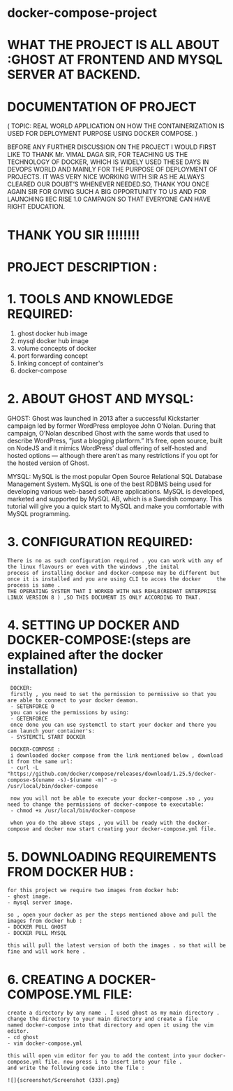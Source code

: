 # docker-compose-project
# WHAT THE PROJECT IS ALL ABOUT :GHOST AT FRONTEND AND MYSQL SERVER AT BACKEND. 

# DOCUMENTATION OF PROJECT 
( TOPIC: REAL WORLD APPLICATION ON HOW THE CONTAINERIZATION IS USED FOR DEPLOYMENT PURPOSE USING DOCKER COMPOSE. )


BEFORE ANY FURTHER DISCUSSION ON THE PROJECT I WOULD FIRST LIKE TO THANK Mr. VIMAL DAGA SIR, FOR TEACHING US THE TECHNOLOGY OF DOCKER, WHICH IS WIDELY USED THESE DAYS IN DEVOPS WORLD AND MAINLY FOR THE PURPOSE OF DEPLOYMENT OF PROJECTS.
IT WAS VERY NICE WORKING WITH SIR AS HE ALWAYS CLEARED OUR DOUBT’S WHENEVER NEEDED.SO, THANK YOU ONCE AGAIN SIR FOR GIVING SUCH A BIG OPPORTUNITY TO US AND FOR LAUNCHING IIEC RISE 1.0 CAMPAIGN SO THAT EVERYONE CAN HAVE RIGHT EDUCATION.

# THANK YOU SIR !!!!!!!!

# PROJECT DESCRIPTION :
 
# 1. TOOLS AND KNOWLEDGE REQUIRED:
 1.	ghost docker hub image
 2.	mysql docker hub image
 3.	volume concepts of docker
 4.	port forwarding concept
 5.	linking concept of container's
 6.	docker-compose

# 2. ABOUT GHOST AND MYSQL:
   GHOST:
   Ghost was launched in 2013 after a successful Kickstarter campaign led by former WordPress employee John O'Nolan. During that            campaign, O’Nolan described Ghost with the same words that used to describe WordPress, “just a blogging platform.”
   It’s free, open source, built on NodeJS and it mimics WordPress’ dual offering of self-hosted and hosted options — although there        aren’t as many restrictions if you opt for the hosted version of Ghost.
   
   MYSQL:
   MySQL is the most popular Open Source Relational SQL Database Management System. MySQL is one of the best RDBMS being used for          developing various web-based software applications. MySQL is developed, marketed and supported by MySQL AB, which is a Swedish          company. This tutorial will give you a quick start to MySQL and make you comfortable with MySQL programming.
   
# 3. CONFIGURATION REQUIRED:
    There is no as such configuration required . you can work with any of the linux flavours or even with the windows ,the inital           process of installing docker and docker-compose may be different but once it is installed and you are using CLI to acces the docker     the process is same .
    THE OPERATING SYSTEM THAT I WORKED WITH WAS REHL8(REDHAT ENTERPRISE LINUX VERSION 8 ) ,SO THIS DOCUMENT IS ONLY ACCORDING TO THAT.
    
# 4. SETTING UP DOCKER AND DOCKER-COMPOSE:(steps are explained after the docker installation)
     DOCKER:
     firstly , you need to set the permission to permissive so that you are able to connect to your docker deamon.
     - SETENFORCE 0
     you can view the permissions by using:
     - GETENFORCE
     once done you can use systemctl to start your docker and there you can launch your container's:
     - SYSTEMCTL START DOCKER 
     
     DOCKER-COMPOSE :
     i downloaded docker compose from the link mentioned below , download it from the same url:
     - curl -L "https://github.com/docker/compose/releases/download/1.25.5/docker-compose-$(uname -s)-$(uname -m)" -o                          /usr/local/bin/docker-compose
     
     now you will not be able to execute your docker-compose .so , you need to change the permissions of docker-compose to executable:
     - chmod +x /usr/local/bin/docker-compose
     
     when you do the above steps , you will be ready with the docker-compose and docker now start creating your docker-compose.yml file.
     
   
# 5. DOWNLOADING REQUIREMENTS FROM DOCKER HUB :
    for this project we require two images from docker hub:
    - ghost image.
    - mysql server image.
    
    so , open your docker as per the steps mentioned above and pull the images from docker hub :
    - DOCKER PULL GHOST
    - DOCKER PULL MYSQL 
    
    this will pull the latest version of both the images . so that will be fine and will work here .
    
# 6. CREATING A DOCKER-COMPOSE.YML FILE:
    create a directory by any name . I used ghost as my main directory . change the directory to your main directory and create a file       named docker-compose into that directory and open it using the vim editor.
    - cd ghost
    - vim docker-compose.yml
    
    this will open vim editor for you to add the content into your docker-compose.yml file. now press i to insert into your file .
    and write the following code into the file :
    
    ![]{screenshot/Screenshot (333).png}
     

 

 
